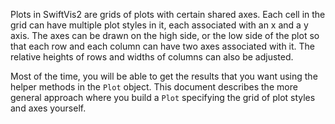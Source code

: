 Plots in SwiftVis2 are grids of plots with certain shared axes. Each cell in the grid can have
multiple plot styles in it, each associated with an x and a y axis. The axes can be drawn on the
high side, or the low side of the plot so that each row and each column can have two axes associated with it.
The relative heights of rows and widths of columns can also be adjusted.

Most of the time, you will be able to get the results that you want using the helper methods in the
`Plot` object. This document describes the more general approach where you build a `Plot` specifying
the grid of plot styles and axes yourself.